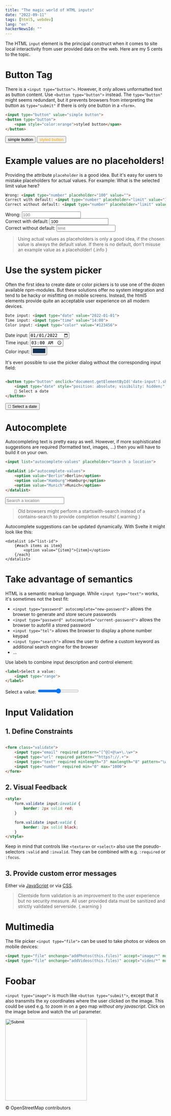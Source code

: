 ```yaml
---
title: "The magic world of HTML inputs"
date: "2022-09-11"
tags: [html5, webdev]
lang: "en"
hackerNewsId: ""
---
```


The HTML `input` element is the principal construct when it comes to site local interactivity from user provided data on the web. Here are my 5 cents to the topic.

# Button Tag

There is a `<input type="button">`. However, it only allows unformatted text as button content. Use `<button type="button">` instead. The `type="button"` might seems redundant, but it prevents browsers from interpreting the button as `type="submit"` if there is only one button in a `<form>`.

```html
<input type="button" value="simple button">
<button type="button">
    <span style="color:orange">styled button</span>
</button>
```

<input type="button" value="simple button">
<button type="button">
    <span style="color:orange">styled button</span>
</button>

# Example values are no placeholders!

Providing the attribute `placeholder` is a good idea. But it's easy for users to mistake placeholders for actual values. For example: What is the selected limit value here?

```html
Wrong: <input type="number" placeholder="100" value="">
Correct with default: <input type="number" placeholder="limit" value="100">
Correct without default: <input type="number" placeholder="limit" value="">
```

<div>Wrong: <input type="number" placeholder="100" value=""></div>
<div>Correct with default: <input type="number" placeholder="limit" value="100"></div>
<div>Correct without default: <input type="number" placeholder="limit" value=""></div>

> Using actual values as placeholders is only a good idea, if the chosen value is always the default value. If there is no default, don't misuse an example value as a placeholder!
> {.info }

# Use the system picker

Often the first idea to create date or color pickers is to use one of the dozen available npm-modules. But these solutions offer no system integration and tend to be hacky or misfitting on mobile screens. Instead, the html5 elements provide quite an acceptable user experience on all modern devices.

```html
Date input: <input type="date" value="2022-01-01">
Time input: <input type="time" value="14:00">
Color input: <input type="color" value="#123456">
```

<div>Date input: <input type="date" value="2022-01-01"></div>
<div>Time input: <input type="time" value="03:00"></div>
<div>Color input: <input type="color" value="#123456"></div>

It's even possible to use the picker dialog without the corresponding input field:

```html

<button type="button" onclick="document.getElementById('date-input').showPicker()">
    <input type="date" style="position: absolute; visibility: hidden;" id="date-input">
    📆 Select a date
</button>
```

<button type="button" onclick="document.getElementById('date-input').showPicker()">
<input type="date" style="position: absolute; visibility: hidden;" id="date-input">
    📆 Select a date
</button>

# Autocomplete

Autocompleting text is pretty easy as well. However, if more sophisticated suggestions are required (formatted text, images, ...) then you will have to build it on your own.

```html
<input list="autocomplete-values" placeholder="Search a location">

<datalist id="autocomplete-values">
    <option value="Berlin">Berlin</option>
    <option value="Hamburg">Hamburg</option>
    <option value="Munich">Munich</option>
</datalist>
```

<input list="autocomplete-values" placeholder="Search a location">
<datalist id="autocomplete-values">
<option value="Berlin">Berlin</option>
<option value="Hamburg">Hamburg</option>
<option value="Munich">Munich</option>
</datalist>

> Old browsers might perform a startswith-search instead of a contains-search to provide completion results!
> {.warning }

Autocomplete suggestions can be updated dynamically. With Svelte it might look like this:

```svelte
<datalist id="list-id">
    {#each items as item}
        <option value="{item}">{item}</option>
    {/each}
</datalist>
```

# Take advantage of semantics

HTML is a semantic markup language. While `<input type="text">` works, it's sometimes not the best fit:

* `<input type="password" autocomplete="new-password">` allows the browser to generate and store secure passwords
* `<input type="password" autocomplete="current-password">` allows the browser to autofill a stored password
* `<input type="tel">` allows the browser to display a phone number keypad
* `<input type="search">` allows the user to define a custom keyword as additional search engine for the browser
* ...

Use labels to combine input description and control element:

```html
<label>Select a value:
    <input type="range">
</label>
```

<label>Select a value:
<input type="range">
</label>

# Input Validation

## 1. Define Constraints

```html

<form class="validate">
    <input type="email" required pattern="[^@]+@\w+\.\w+">
    <input type="url" required pattern="^https?://.+">
    <input type="text" required minlength="3" maxlength="8" pattern="\w+">
    <input type="number" required min="0" max="1000">
</form>
```

## 2. Visual Feedback

```html 
<style>
    form.validate input:invalid {
        border: 2px solid red;
    }

    form.validate input:valid {
        border: 2px solid black;
    }
</style>
```

Keep in mind that controls like `<textare>` or `<select>` also use the pseudo-selectors `:valid` and `:invalid`. They can be combined with e.g. `:required` or `:focus`.

## 3. Provide custom error messages

Either via [JavaScript](https://developer.mozilla.org/en-US/docs/Learn/Forms/Form_validation#validating_forms_using_javascript) or via [CSS](https://css-tricks.com/snippets/css/form-validation-styling-on-input-focus/).

> Clientside form validation is an improvement to the user experience but no security measure. All user provided data must be sanitized and strictly validated serverside.
> {.warning }

# Multimedia

The file picker `<input type="file">` can be used to take photos or videos on mobile devices:

```html
<input type="file" onchange="addPhotos(this.files)" accept="image/*" multiple="multiple">
<input type="file" onchange="addVideos(this.files)" accept="video/*" multiple="multiple">
```

# Foobar

`<input type="image">` is much like `<button type="submit">`, except that it also transmits the xy coordinates where the user clicked on the image. This could be used e.g. to zoom in on a geo map *without any javascript*. Click on the image below and watch the url parameter.
<form>
<input type="image" src="https://tile.openstreetmap.org/11/1098/674.png" width="256" height="256">
</form>
&copy; OpenStreetMap contributors
